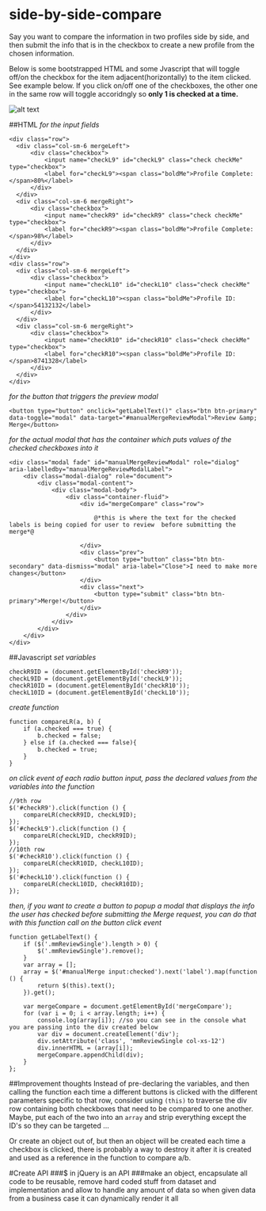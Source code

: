 # side-by-side-compare

Say you want to compare the information in two profiles side by side, and then submit the info that is in the checkbox to create a new profile from the chosen information.

Below is some bootstrapped HTML and some Jvascript that will toggle off/on the checkbox for the item adjacent(horizontally) to the item clicked. See example below. If you click on/off one of the checkboxes, the other one in the same row will toggle accoridngly so **only 1 is checked at a time.**

![alt text](http://i1295.photobucket.com/albums/b638/b2_franklin/compare%20profile_zpsofujeesa.jpg "Example")

##HTML
*for the input fields*
```
<div class="row">
  <div class="col-sm-6 mergeLeft">
      <div class="checkbox">
          <input name="checkL9" id="checkL9" class="check checkMe" type="checkbox">
          <label for="checkL9"><span class="boldMe">Profile Complete:</span>80%</label>
      </div>
  </div>
  <div class="col-sm-6 mergeRight">
      <div class="checkbox">
          <input name="checkR9" id="checkR9" class="check checkMe" type="checkbox">
          <label for="checkR9"><span class="boldMe">Profile Complete:</span>98%</label>
      </div>
  </div>
</div>
<div class="row">
  <div class="col-sm-6 mergeLeft">
      <div class="checkbox">
          <input name="checkL10" id="checkL10" class="check checkMe" type="checkbox">
          <label for="checkL10"><span class="boldMe">Profile ID:</span>54132132</label>
      </div>
  </div>
  <div class="col-sm-6 mergeRight">
      <div class="checkbox">
          <input name="checkR10" id="checkR10" class="check checkMe" type="checkbox">
          <label for="checkR10"><span class="boldMe">Profile ID:</span>8741328</label>
      </div>
  </div>
</div>
```

*for the button that triggers the preview modal*
```
<button type="button" onclick="getLabelText()" class="btn btn-primary" data-toggle="modal" data-target="#manualMergeReviewModal">Review &amp; Merge</button>
```

*for the actual modal that has the container which puts values of the checked checkboxes into it*
```
<div class="modal fade" id="manualMergeReviewModal" role="dialog" aria-labelledby="manualMergeReviewModalLabel">
    <div class="modal-dialog" role="document">
        <div class="modal-content">
            <div class="modal-body">
                <div class="container-fluid">
                    <div id="mergeCompare" class="row">

                        @*this is where the text for the checked labels is being copied for user to review  before submitting the merge*@

                    </div>
                    <div class="prev">
                        <button type="button" class="btn btn-secondary" data-dismiss="modal" aria-label="Close">I need to make more changes</button>
                    </div>
                    <div class="next">
                        <button type="submit" class="btn btn-primary">Merge!</button>
                    </div>
                </div>                        
            </div>
        </div>
    </div>
</div>
```

##Javascript
*set variables*
```
checkR9ID = (document.getElementById('checkR9'));
checkL9ID = (document.getElementById('checkL9'));
checkR10ID = (document.getElementById('checkR10'));
checkL10ID = (document.getElementById('checkL10'));
```

*create function*
```
function compareLR(a, b) {
    if (a.checked === true) {
        b.checked = false;            
    } else if (a.checked === false){
        b.checked = true;            
    }
}
```

*on click event of each radio button input, pass the declared values from the variables into the function*
```
//9th row
$('#checkR9').click(function () {
    compareLR(checkR9ID, checkL9ID);
});
$('#checkL9').click(function () {
    compareLR(checkL9ID, checkR9ID);
});
//10th row
$('#checkR10').click(function () {
    compareLR(checkR10ID, checkL10ID);
});
$('#checkL10').click(function () {
    compareLR(checkL10ID, checkR10ID);
});
```

*then, if you want to create a button to popup a modal that displays the info the user has checked before submitting the Merge request, you can do that with this function call on the button click event*
```
function getLabelText() {
    if ($('.mmReviewSingle').length > 0) {
        $('.mmReviewSingle').remove();
    }
    var array = [];    
    array = $('#manualMerge input:checked').next('label').map(function () {
        return $(this).text();
    }).get();
    
    var mergeCompare = document.getElementById('mergeCompare');
    for (var i = 0; i < array.length; i++) {
        console.log(array[i]); //so you can see in the console what you are passing into the div created below
        var div = document.createElement('div');
        div.setAttribute('class', 'mmReviewSingle col-xs-12')
        div.innerHTML = (array[i]);
        mergeCompare.appendChild(div);
    }    
};
```

##Improvement thoughts
Instead of pre-declaring the variables, and then calling the function each time a different buttons is clicked with the different parameters specific to that row, consider using `(this)` to traverse the div row containing both checkboxes that need to be compared to one another. Maybe, put each of the two into an `array` and strip everything except the ID's so they can be targeted ...

Or create an object out of, but then an object will be created each time a checkbox is clicked, there is probably a way to destroy it after it is created and used as a reference in the function to compare a/b.

#Create API
###$ in jQuery is an API
###make an object, encapsulate all code to be reusable, remove hard coded stuff from dataset and implementation and allow to handle any amount of data so when given data from a business case it can dynamically render it all
